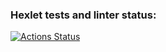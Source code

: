 ### Hexlet tests and linter status:
[![Actions Status](https://github.com/Lunycat/algorithms-project-69/actions/workflows/hexlet-check.yml/badge.svg)](https://github.com/Lunycat/algorithms-project-69/actions)